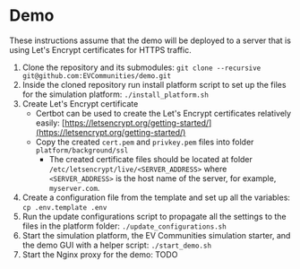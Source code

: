 # Demo

These instructions assume that the demo will be deployed to a server that is using Let's Encrypt certificates for HTTPS traffic.

1. Clone the repository and its submodules: `git clone --recursive git@github.com:EVCommunities/demo.git`
2. Inside the cloned repository run install platform script to set up the files for the simulation platform: `./install_platform.sh`
3. Create Let's Encrypt certificate
    - Certbot can be used to create the Let's Encrypt certificates relatively easily: [https://letsencrypt.org/getting-started/](https://letsencrypt.org/getting-started/)
    - Copy the created `cert.pem` and `privkey.pem` files into folder `platform/background/ssl`
        - The created certificate files should be located at folder `/etc/letsencrypt/live/<SERVER_ADDRESS>` where `<SERVER_ADDRESS>` is the host name of the server, for example, `myserver.com`.
4. Create a configuration file from the template and set up all the variables: `cp .env.template .env`
5. Run the update configurations script to propagate all the settings to the files in the platform folder: `./update_configurations.sh`
6. Start the simulation platform, the EV Communities simulation starter, and the demo GUI with a helper script: `./start_demo.sh`
7. Start the Nginx proxy for the demo: TODO

